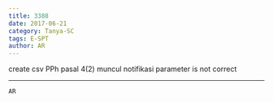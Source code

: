 ```yaml
---
title: 3388
date: 2017-06-21
category: Tanya-SC
tags: E-SPT
author: AR
---
```


create csv PPh pasal 4(2) muncul notifikasi parameter is not correct

---



`AR`

